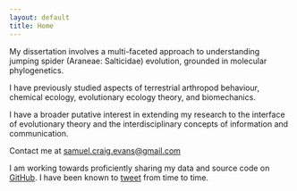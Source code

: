 ```yaml
---
layout: default
title: Home
---
```


My dissertation involves a multi-faceted approach to understanding jumping spider (Araneae: Salticidae) evolution, grounded in molecular phylogenetics.

I have previously studied aspects of terrestrial arthropod behaviour, chemical ecology, evolutionary ecology theory, and biomechanics.

I have a broader putative interest in extending my research to the interface of evolutionary theory and the interdisciplinary concepts of information and communication.

Contact me at samuel.craig.evans@gmail.com

I am working towards proficiently sharing my data and source code on [GitHub](https://github.com/scevans).
I have been known to [tweet](https://twitter.com/sc_evans) from time to time.
